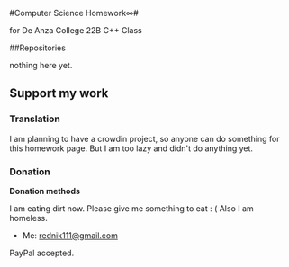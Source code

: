 #Computer Science Homework∞#

for De Anza College 22B C++ Class

##Repositories

nothing here yet.

## Support my work ##

### Translation ###

I am planning to have a crowdin project, so anyone can do something for this homework page. But I am too lazy and didn't do anything yet.

### Donation ###

**Donation methods**

I am eating dirt now. Please give me something to eat : ( Also I am homeless.
* Me: [rednik111@gmail.com](https://paypal.me/rednik)

PayPal accepted.
